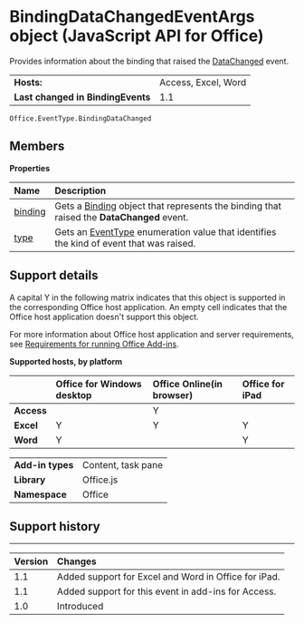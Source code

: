 
# BindingDataChangedEventArgs object (JavaScript API for Office)
Provides information about the binding that raised the [DataChanged](../../reference/shared/binding.bindingdatachangedevent.md) event.

|||
|:-----|:-----|
|**Hosts:**|Access, Excel, Word|
|**Last changed in BindingEvents**|1.1|

```
Office.EventType.BindingDataChanged
```


## Members


**Properties**


|**Name**|**Description**|
|:-----|:-----|
|[binding](../../reference/shared/binding.bindingdatachangedeventargs.binding.md)|Gets a [Binding](../../reference/shared/binding.md) object that represents the binding that raised the **DataChanged** event.|
|[type](../../reference/shared/binding.bindingdatachangedeventargs.type.md)|Gets an [EventType](../../reference/shared/eventtype-enumeration.md) enumeration value that identifies the kind of event that was raised.|

## Support details


A capital Y in the following matrix indicates that this object is supported in the corresponding Office host application. An empty cell indicates that the Office host application doesn't support this object.

For more information about Office host application and server requirements, see [Requirements for running Office Add-ins](http://msdn.microsoft.com/library/67340567-bb9a-498c-96d3-3f52f28c16bc%28Office.15%29.aspx).


**Supported hosts, by platform**


||**Office for Windows desktop**|**Office Online(in browser)**|**Office for iPad**|
|:-----|:-----|:-----|:-----|
|**Access**||Y||
|**Excel**|Y|Y|Y|
|**Word**|Y||Y|

|||
|:-----|:-----|
|**Add-in types**|Content, task pane|
|**Library**|Office.js|
|**Namespace**|Office|

## Support history





****


|**Version**|**Changes**|
|:-----|:-----|
|1.1|Added support for Excel and Word in Office for iPad.|
|1.1|Added support for this event in add-ins for Access.|
|1.0|Introduced|

